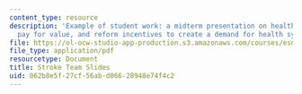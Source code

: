 ```yaml
---
content_type: resource
description: 'Example of student work: a midterm presentation on health economics,
  pay for value, and reform incentives to create a demand for health system reengineering.'
file: https://ol-ocw-studio-app-production.s3.amazonaws.com/courses/esd-69-seminar-on-health-care-systems-innovation-fall-2010/062b8e5f27cf56abd06628948e74f4c2_MITESD_69F10_stroke_mdtrm.pdf
file_type: application/pdf
resourcetype: Document
title: Stroke Team Slides
uid: 062b8e5f-27cf-56ab-d066-28948e74f4c2
---
```

